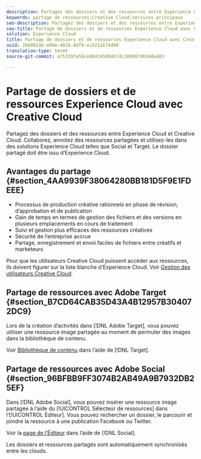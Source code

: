 ```yaml
---
description: Partagez des dossiers et des ressources entre Experience Cloud et Creative Cloud. Collaborez, annotez des ressources partagées et utilisez-les dans des solutions Experience Cloud telles que Social et Target. Le dossier partagé doit être issu d’Experience Cloud.
keywords: partage de ressources;Creative Cloud;services principaux
seo-description: Partagez des dossiers et des ressources entre Experience Cloud et Creative Cloud. Collaborez, annotez des ressources partagées et utilisez-les dans des solutions Experience Cloud telles que Social et Target. Le dossier partagé doit être issu d’Experience Cloud.
seo-title: Partage de dossiers et de ressources Experience Cloud avec Creative Cloud
solution: Experience Cloud
title: Partage de dossiers et de ressources Experience Cloud avec Creative Cloud
uuid: 2bb002a6-e08e-402b-8df0-ecb21ab74490
translation-type: tm+mt
source-git-commit: af5339fe58ce884345804574c209907d6504a483

---
```



# Partage de dossiers et de ressources Experience Cloud avec Creative Cloud

Partagez des dossiers et des ressources entre Experience Cloud et Creative Cloud. Collaborez, annotez des ressources partagées et utilisez-les dans des solutions Experience Cloud telles que Social et Target. Le dossier partagé doit être issu d’Experience Cloud.

## Avantages du partage {#section_4AA9939F38064280BB181D5F9E1FDEEE}

* Processus de production créative rationnels en phase de révision, d’approbation et de publication
* Gain de temps en termes de gestion des fichiers et des versions en plusieurs emplacements en cours de traitement
* Suivi et gestion plus efficaces des ressources créatives
* Sécurité de l’entreprise accrue
* Partage, enregistrement et envoi faciles de fichiers entre créatifs et marketeurs

Pour que les utilisateurs Creative Cloud puissent accéder aux ressources, ils doivent figurer sur la liste blanche d’Experience Cloud. Voir  [Gestion des utilisateurs Creative Cloud](../experience-cloud-assets/t-admin-add-cc-user.md#task_F36D4F1D49B44F09A54F7371810D2752).

## Partage de ressources avec Adobe Target {#section_B7CD64CAB35D43A4B12957B304072DC9}

Lors de la création d’activités dans [!DNL Adobe Target], vous pouvez utiliser une ressource image partagée au moment de permuter des images dans la bibliothèque de contenu.

Voir [Bibliothèque de contenu](https://marketing.adobe.com/resources/help/en_US/target/target/?f=c_manage_content) dans l’aide de [!DNL Target].

## Partage de ressources avec Adobe Social {#section_96BFBB9FF3074B2AB49A9B7932DB25EF}

Dans [!DNL Adobe Social], vous pouvez insérer une ressource image partagée à l’aide du [!UICONTROL Sélecteur de ressources] dans l’[!UICONTROL Éditeur]. Vous pouvez rechercher un dossier, le parcourir et joindre la ressource à une publication Facebook ou Twitter.

Voir la [page de l’Éditeur](https://marketing.adobe.com/resources/help/en_US/social/?f=c_pub_publisher) dans l’aide de [!DNL Social].

Les dossiers et ressources partagés sont automatiquement synchronisés entre les clouds.
